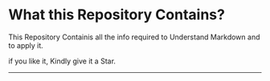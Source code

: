 # What this Repository Contains?

This Repository Containis all the info required to Understand Markdown and to apply it.

if you like it, Kindly give it a Star. 

---

